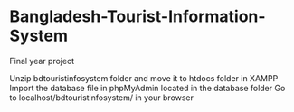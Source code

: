 # Bangladesh-Tourist-Information-System
Final year project

Unzip bdtouristinfosystem folder and move it to htdocs folder in XAMPP
Import the database file in phpMyAdmin located in the database folder
Go to localhost/bdtouristinfosystem/ in your browser
